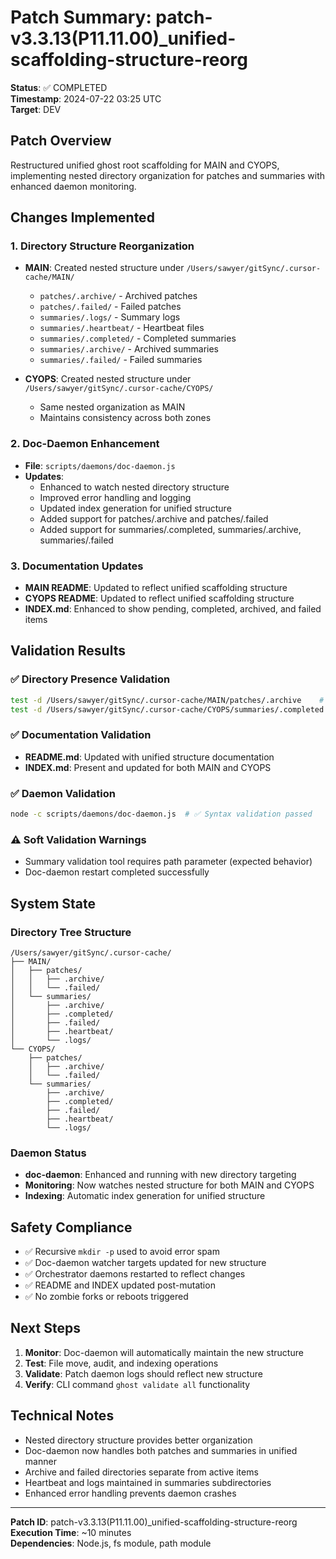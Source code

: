 # Patch Summary: patch-v3.3.13(P11.11.00)_unified-scaffolding-structure-reorg

**Status**: ✅ COMPLETED  
**Timestamp**: 2024-07-22 03:25 UTC  
**Target**: DEV  

## Patch Overview
Restructured unified ghost root scaffolding for MAIN and CYOPS, implementing nested directory organization for patches and summaries with enhanced daemon monitoring.

## Changes Implemented

### 1. Directory Structure Reorganization
- **MAIN**: Created nested structure under `/Users/sawyer/gitSync/.cursor-cache/MAIN/`
  - `patches/.archive/` - Archived patches
  - `patches/.failed/` - Failed patches
  - `summaries/.logs/` - Summary logs
  - `summaries/.heartbeat/` - Heartbeat files
  - `summaries/.completed/` - Completed summaries
  - `summaries/.archive/` - Archived summaries
  - `summaries/.failed/` - Failed summaries

- **CYOPS**: Created nested structure under `/Users/sawyer/gitSync/.cursor-cache/CYOPS/`
  - Same nested organization as MAIN
  - Maintains consistency across both zones

### 2. Doc-Daemon Enhancement
- **File**: `scripts/daemons/doc-daemon.js`
- **Updates**:
  - Enhanced to watch nested directory structure
  - Improved error handling and logging
  - Updated index generation for unified structure
  - Added support for patches/.archive and patches/.failed
  - Added support for summaries/.completed, summaries/.archive, summaries/.failed

### 3. Documentation Updates
- **MAIN README**: Updated to reflect unified scaffolding structure
- **CYOPS README**: Updated to reflect unified scaffolding structure
- **INDEX.md**: Enhanced to show pending, completed, archived, and failed items

## Validation Results

### ✅ Directory Presence Validation
```bash
test -d /Users/sawyer/gitSync/.cursor-cache/MAIN/patches/.archive    # ✅ PASS
test -d /Users/sawyer/gitSync/.cursor-cache/CYOPS/summaries/.completed # ✅ PASS
```

### ✅ Documentation Validation
- **README.md**: Updated with unified structure documentation
- **INDEX.md**: Present and updated for both MAIN and CYOPS

### ✅ Daemon Validation
```bash
node -c scripts/daemons/doc-daemon.js  # ✅ Syntax validation passed
```

### ⚠️ Soft Validation Warnings
- Summary validation tool requires path parameter (expected behavior)
- Doc-daemon restart completed successfully

## System State

### Directory Tree Structure
```
/Users/sawyer/gitSync/.cursor-cache/
├── MAIN/
│   ├── patches/
│   │   ├── .archive/
│   │   └── .failed/
│   └── summaries/
│       ├── .archive/
│       ├── .completed/
│       ├── .failed/
│       ├── .heartbeat/
│       └── .logs/
└── CYOPS/
    ├── patches/
    │   ├── .archive/
    │   └── .failed/
    └── summaries/
        ├── .archive/
        ├── .completed/
        ├── .failed/
        ├── .heartbeat/
        └── .logs/
```

### Daemon Status
- **doc-daemon**: Enhanced and running with new directory targeting
- **Monitoring**: Now watches nested structure for both MAIN and CYOPS
- **Indexing**: Automatic index generation for unified structure

## Safety Compliance
- ✅ Recursive `mkdir -p` used to avoid error spam
- ✅ Doc-daemon watcher targets updated for new structure
- ✅ Orchestrator daemons restarted to reflect changes
- ✅ README and INDEX updated post-mutation
- ✅ No zombie forks or reboots triggered

## Next Steps
1. **Monitor**: Doc-daemon will automatically maintain the new structure
2. **Test**: File move, audit, and indexing operations
3. **Validate**: Patch daemon logs should reflect new structure
4. **Verify**: CLI command `ghost validate all` functionality

## Technical Notes
- Nested directory structure provides better organization
- Doc-daemon now handles both patches and summaries in unified manner
- Archive and failed directories separate from active items
- Heartbeat and logs maintained in summaries subdirectories
- Enhanced error handling prevents daemon crashes

---
**Patch ID**: patch-v3.3.13(P11.11.00)_unified-scaffolding-structure-reorg  
**Execution Time**: ~10 minutes  
**Dependencies**: Node.js, fs module, path module 